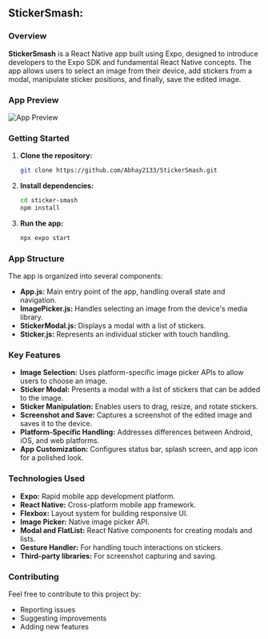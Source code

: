 ## StickerSmash:

### Overview

**StickerSmash** is a React Native app built using Expo, designed to introduce developers to the Expo SDK and fundamental React Native concepts. The app allows users to select an image from their device, add stickers from a modal, manipulate sticker positions, and finally, save the edited image.

### App Preview

![App Preview](./assets/preview.gif)

### Getting Started

1. **Clone the repository:**
   ```bash
   git clone https://github.com/Abhay2133/StickerSmash.git
   ```

2. **Install dependencies:**
   ```bash
   cd sticker-smash
   npm install
   ```

3. **Run the app:**
   ```bash
   npx expo start
   ```

### App Structure

The app is organized into several components:

* **App.js:** Main entry point of the app, handling overall state and navigation.
* **ImagePicker.js:** Handles selecting an image from the device's media library.
* **StickerModal.js:** Displays a modal with a list of stickers.
* **Sticker.js:** Represents an individual sticker with touch handling.

### Key Features

* **Image Selection:** Uses platform-specific image picker APIs to allow users to choose an image.
* **Sticker Modal:** Presents a modal with a list of stickers that can be added to the image.
* **Sticker Manipulation:** Enables users to drag, resize, and rotate stickers.
* **Screenshot and Save:** Captures a screenshot of the edited image and saves it to the device.
* **Platform-Specific Handling:** Addresses differences between Android, iOS, and web platforms.
* **App Customization:** Configures status bar, splash screen, and app icon for a polished look.

### Technologies Used

* **Expo:** Rapid mobile app development platform.
* **React Native:** Cross-platform mobile app framework.
* **Flexbox:** Layout system for building responsive UI.
* **Image Picker:** Native image picker API.
* **Modal and FlatList:** React Native components for creating modals and lists.
* **Gesture Handler:** For handling touch interactions on stickers.
* **Third-party libraries:** For screenshot capturing and saving.

### Contributing

Feel free to contribute to this project by:

* Reporting issues
* Suggesting improvements
* Adding new features
